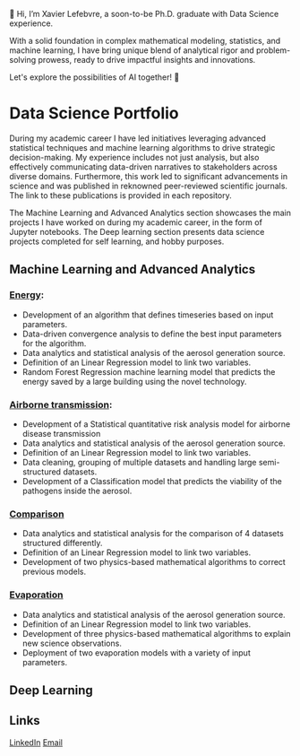 👋 Hi, I’m Xavier Lefebvre, a soon-to-be Ph.D. graduate with Data Science experience. 

With a solid foundation in complex mathematical modeling, statistics, and machine learning, 
I have bring unique blend of analytical rigor and problem-solving prowess, 
ready to drive impactful insights and innovations.

Let's explore the possibilities of AI together! 🚀

# Data Science Portfolio
During my academic career I have led initiatives leveraging advanced statistical techniques and machine learning algorithms to drive strategic decision-making. My experience includes not just analysis, but also effectively communicating data-driven narratives to stakeholders across diverse domains. Furthermore, this work led to significant advancements in science and was published in reknowned peer-reviewed scientific journals. The link to these publications is provided in each repository. 

The Machine Learning and Advanced Analytics section showcases the main projects I have worked on during my academic career, in the form of Jupyter notebooks. 
The Deep learning section presents data science projects completed for self learning, and hobby purposes.

## Machine Learning and Advanced Analytics

### [Energy](https://github.com/xalef/Evoqua_Final): 
- Development of an algorithm that defines timeseries based on input parameters.
- Data-driven convergence analysis to define the best input parameters for the algorithm. 
- Data analytics and statistical analysis of the aerosol generation source.
- Definition of an Linear Regression model to link two variables.
- Random Forest Regression machine learning model that predicts the energy saved by a large building using the novel technology.
 
### [Airborne transmission](https://github.com/xalef/CODE):
- Development of a Statistical quantitative risk analysis model for airborne disease transmission
- Data analytics and statistical analysis of the aerosol generation source.
- Definition of an Linear Regression model to link two variables.
- Data cleaning, grouping of multiple datasets and handling large semi-structured datasets.
- Development of a Classification model that predicts the viability of the pathogens inside the aerosol.

### [Comparison]()
- Data analytics and statistical analysis for the comparison of 4 datasets structured differently.
- Definition of an Linear Regression model to link two variables.
- Development of two physics-based mathematical algorithms to correct previous models.

### [Evaporation](https://github.com/xalef/Evaporation)
- Data analytics and statistical analysis of the aerosol generation source.
- Definition of an Linear Regression model to link two variables.
- Development of three physics-based mathematical algorithms to explain new science observations.
- Deployment of two evaporation models with a variety of input parameters.

## Deep Learning

### []()

## Links
[LinkedIn](https://www.linkedin.com/in/xavier-lefebvre-phd/)
[Email](mailto:xavier.lefebvre008@gmail.com)
